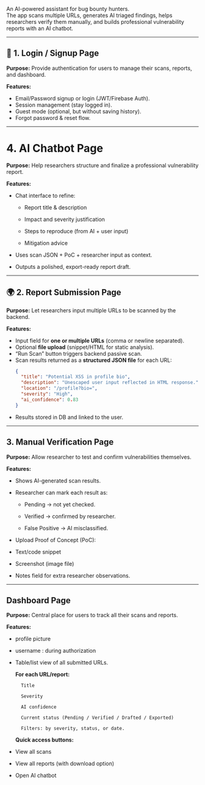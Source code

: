 An AI-powered assistant for bug bounty hunters.  
The app scans multiple URLs, generates AI triaged findings, helps researchers verify them manually, and builds professional vulnerability reports with an AI chatbot.

---

## 🔐 1. Login / Signup Page
**Purpose:** Provide authentication for users to manage their scans, reports, and dashboard.

**Features:**
- Email/Password signup or login (JWT/Firebase Auth).
- Session management (stay logged in).
- Guest mode (optional, but without saving history).
- Forgot password & reset flow.

---

# 4. AI Chatbot Page

**Purpose:** Help researchers structure and finalize a professional vulnerability report.

**Features:**

- Chat interface to refine:

  - Report title & description

  - Impact and severity justification

  - Steps to reproduce (from AI + user input)

  - Mitigation advice

- Uses scan JSON + PoC + researcher input as context.

- Outputs a polished, export-ready report draft.

---

## 🌍 2. Report Submission Page
**Purpose:** Let researchers input multiple URLs to be scanned by the backend.

**Features:**
- Input field for **one or multiple URLs** (comma or newline separated).
- Optional **file upload** (snippet/HTML for static analysis).
- “Run Scan” button triggers backend passive scan.
- Scan results returned as a **structured JSON file** for each URL:
  ```json
  {
    "title": "Potential XSS in profile bio",
    "description": "Unescaped user input reflected in HTML response.",
    "location": "/profile?bio=",
    "severity": "High",
    "ai_confidence": 0.83
  }
- Results stored in DB and linked to the user.

---

##  3. Manual Verification Page

**Purpose:** Allow researcher to test and confirm vulnerabilities themselves.

**Features:**

- Shows AI-generated scan results.

- Researcher can mark each result as:

    - Pending → not yet checked.

    - Verified → confirmed by researcher.

    - False Positive → AI misclassified.

- Upload Proof of Concept (PoC):

- Text/code snippet

- Screenshot (image file)

- Notes field for extra researcher observations.

---

## Dashboard Page


**Purpose:** Central place for users to track all their scans and reports.

**Features:**

- profile picture

- username : during authorization 


- Table/list view of all submitted URLs.

   **For each URL/report:**

        Title

        Severity

        AI confidence

        Current status (Pending / Verified / Drafted / Exported)

        Filters: by severity, status, or date.

    **Quick access buttons:**

- View all scans 

- View all reports (with download option)

- Open AI chatbot



